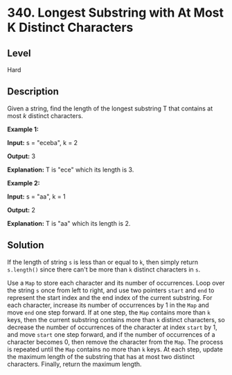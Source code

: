 # 340. Longest Substring with At Most K Distinct Characters
## Level
Hard

## Description
Given a string, find the length of the longest substring T that contains at most *k* distinct characters.

**Example 1:**

**Input:** s = "eceba", k = 2

**Output:** 3

**Explanation:** T is "ece" which its length is 3.

**Example 2:**

**Input:** s = "aa", k = 1

**Output:** 2

**Explanation:** T is "aa" which its length is 2.

## Solution
If the length of string `s` is less than or equal to `k`, then simply return `s.length()` since there can't be more than `k` distinct characters in `s`.

Use a `Map` to store each character and its number of occurrences. Loop over the string `s` once from left to right, and use two pointers `start` and `end` to represent the start index and the end index of the current substring. For each character, increase its number of occurrences by 1 in the `Map` and move `end` one step forward. If at one step, the `Map` contains more than `k` keys, then the current substring contains more than `k` distinct characters, so decrease the number of occurrences of the character at index `start` by 1, and move `start` one step forward, and if the number of occurrences of a character becomes 0, then remove the character from the `Map`. The process is repeated until the `Map` contains no more than `k` keys. At each step, update the maximum length of the substring that has at most two distinct characters. Finally, return the maximum length.
